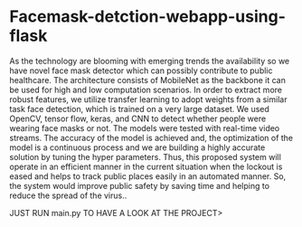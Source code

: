 # Facemask-detction-webapp-using-flask
As the technology are blooming with emerging trends the availability so we have novel face mask detector which can possibly contribute to public healthcare. The architecture consists of MobileNet as the backbone it can be used for high and low computation scenarios. In order to extract more robust features, we utilize transfer learning to adopt weights from a similar task face detection, which is trained on a very large dataset. We used OpenCV, tensor flow, keras, and CNN to detect whether people were wearing face masks or not. The models were tested with real-time video streams. The accuracy of the model is achieved and, the optimization of the model is a continuous process and we are building a highly accurate solution by tuning the hyper parameters.
Thus, this proposed system will operate in an efficient manner in the current situation when the lockout is eased and helps to track public places easily in an automated manner. So, the system would improve public safety by saving time and helping to reduce the spread of the virus.. 


JUST RUN main.py TO HAVE A LOOK AT THE PROJECT>
